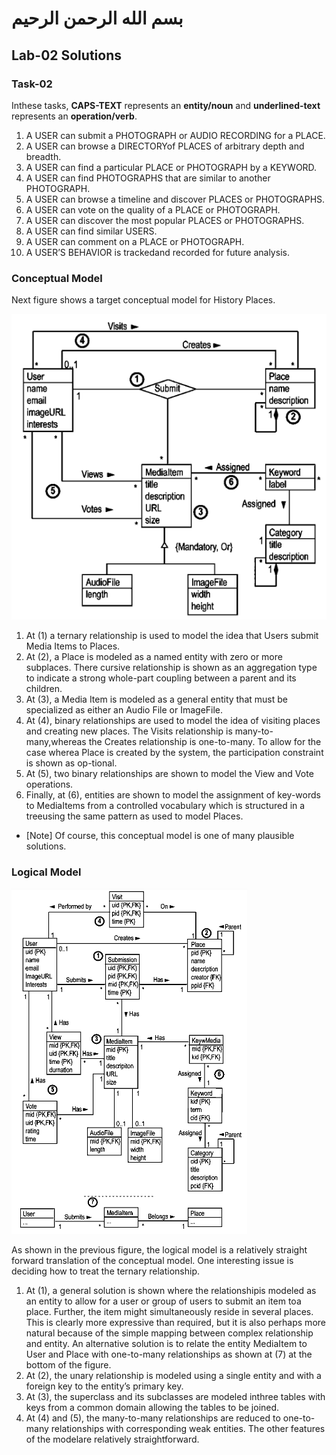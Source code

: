 # بسم الله الرحمن الرحيم

## Lab-02 Solutions

### Task-02

Inthese tasks, **CAPS-TEXT** represents an **entity/noun** and **underlined-text** represents an **operation/verb**.

1. A USER can submit a PHOTOGRAPH or AUDIO RECORDING for a PLACE.
2. A USER can browse a DIRECTORYof PLACES of arbitrary depth and breadth.
3. A USER can find a particular PLACE or PHOTOGRAPH by a KEYWORD.
4. A USER can find PHOTOGRAPHS that are similar to another PHOTOGRAPH.
5. A USER can browse a timeline and discover PLACES or PHOTOGRAPHS.
6. A USER can vote on the quality of a PLACE or PHOTOGRAPH.
7. A USER can discover the most popular PLACES or PHOTOGRAPHS.
8. A USER can find similar USERS.
9. A USER can comment on a PLACE or PHOTOGRAPH.
10. A USER’S BEHAVIOR is trackedand recorded for future analysis.

### Conceptual Model

Next figure shows a target conceptual model for History Places.

![](ERD-Solution.png)

1. At (1) a ternary relationship is used to model the idea that Users submit Media Items to Places.
2. At (2), a Place is modeled as a named entity with zero or more subplaces. There cursive  relationship  is  shown  as  an  aggregation  type  to  indicate  a  strong whole-part coupling between a parent and its children.
3. At (3), a Media Item is modeled as a general entity that must be specialized as either an Audio File or ImageFile.
4. At (4), binary relationships are used to model the idea of visiting places and creating new places. The Visits relationship is many-to-many,whereas the Creates relationship is one-to-many. To allow for the case wherea Place is created by the system, the participation constraint is shown as op-tional.
5. At (5), two binary relationships are shown to model the View and Vote operations.
6. Finally, at (6), entities are shown to model the assignment of key-words to MediaItems from a controlled vocabulary which is structured in a treeusing the same pattern as used to model Places.

- [Note] Of course, this conceptual model is one of many plausible solutions.

### Logical Model

![](LogicalModel-Solution.png)

As shown in the previous figure, the logical model is a relatively straight forward translation of the conceptual model. One interesting issue is deciding how to treat the ternary relationship.

1. At (1), a general solution is shown where the relationshipis modeled as an entity to allow for a user or group of users to submit an item toa place. Further, the item might simultaneously reside in several places. This is clearly more expressive than required, but it is also perhaps more natural because of the simple mapping between complex relationship and entity. An alternative solution is to relate the entity MediaItem to User and Place with one-to-many relationships as shown at (7) at the bottom of the figure.
2. At (2), the unary relationship is modeled using a single entity and with a foreign key to the entity’s primary key.
3. At (3), the superclass and its subclasses are modeled inthree tables with keys from a common domain allowing the tables to be joined.
4. At (4) and (5), the many-to-many relationships are reduced to one-to-many relationships with corresponding weak entities. The other features of the modelare relatively straightforward.